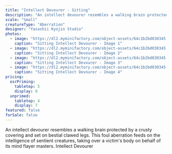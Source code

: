 ```yaml
---
title: "Intellect Devourer - Sitting"
description: "An intellect devourer resembles a walking brain protected by a crusty covering and set on bestial clawed legs. This foul aberration feeds on the intelligence of sentient creatures, taking over a victim's body on behalf of its mind flayer masters. Intellect Devourer"
scale: "Small"
creatureType: "Aberration"
designer: "Yasashii Kyojin Studio"
photos:
  - image: "https://dl2.myminifactory.com/object-assets/64c1b2bd030345.26270592/images/720X720-intellectdevourer-03-ps.jpg"
    caption: "Sitting Intellect Devourer - Image 1"
  - image: "https://dl2.myminifactory.com/object-assets/64c1b2bd030345.26270592/images/720X720-intellectdevourer-03-scale.jpg"
    caption: "Sitting Intellect Devourer - Image 2"
  - image: "https://dl2.myminifactory.com/object-assets/64c1b2bd030345.26270592/images/720X720-intellectdevourer-03-b.jpg"
    caption: "Sitting Intellect Devourer - Image 3"
  - image: "https://dl2.myminifactory.com/object-assets/64c1b2bd030345.26270592/images/720X720-intellectdevourer-03-a.jpg"
    caption: "Sitting Intellect Devourer - Image 4"
pricing:
  osrPriming:
    tabletop: 5
    display: 9
  unprimed:
    tabletop: 4
    display: 7
featured: false
forSale: false
---
```


An intellect devourer resembles a walking brain protected by a crusty covering and set on bestial clawed legs. This foul aberration feeds on the intelligence of sentient creatures, taking over a victim's body on behalf of its mind flayer masters. Intellect Devourer